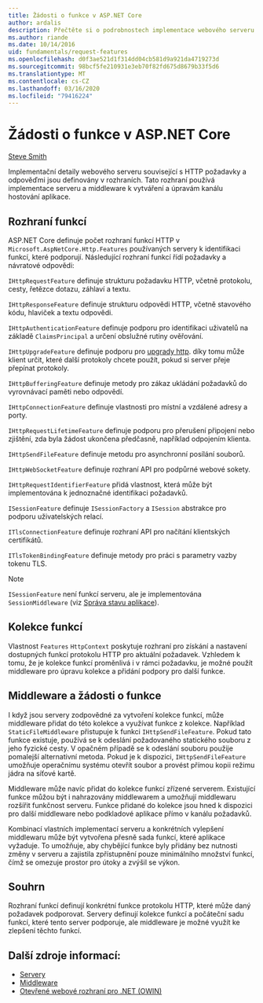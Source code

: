 ```yaml
---
title: Žádosti o funkce v ASP.NET Core
author: ardalis
description: Přečtěte si o podrobnostech implementace webového serveru souvisejících s požadavky HTTP a odpověďmi, které jsou definované v rozhraních pro ASP.NET Core.
ms.author: riande
ms.date: 10/14/2016
uid: fundamentals/request-features
ms.openlocfilehash: d0f3ae521d1f314dd04cb581d9a921da4719273d
ms.sourcegitcommit: 98bcf5fe210931e3eb70f82fd675d8679b33f5d6
ms.translationtype: MT
ms.contentlocale: cs-CZ
ms.lasthandoff: 03/16/2020
ms.locfileid: "79416224"
---
```

# <a name="request-features-in-aspnet-core"></a>Žádosti o funkce v ASP.NET Core

[Steve Smith](https://ardalis.com/)

Implementační detaily webového serveru související s HTTP požadavky a odpověďmi jsou definovány v rozhraních. Tato rozhraní používá implementace serveru a middleware k vytváření a úpravám kanálu hostování aplikace.

## <a name="feature-interfaces"></a>Rozhraní funkcí

ASP.NET Core definuje počet rozhraní funkcí HTTP v `Microsoft.AspNetCore.Http.Features` používaných servery k identifikaci funkcí, které podporují. Následující rozhraní funkcí řídí požadavky a návratové odpovědi:

`IHttpRequestFeature` definuje strukturu požadavku HTTP, včetně protokolu, cesty, řetězce dotazu, záhlaví a textu.

`IHttpResponseFeature` definuje strukturu odpovědi HTTP, včetně stavového kódu, hlaviček a textu odpovědi.

`IHttpAuthenticationFeature` definuje podporu pro identifikaci uživatelů na základě `ClaimsPrincipal` a určení obslužné rutiny ověřování.

`IHttpUpgradeFeature` definuje podporu pro [upgrady http](https://tools.ietf.org/html/rfc2616.html#section-14.42). díky tomu může klient určit, které další protokoly chcete použít, pokud si server přeje přepínat protokoly.

`IHttpBufferingFeature` definuje metody pro zákaz ukládání požadavků do vyrovnávací paměti nebo odpovědí.

`IHttpConnectionFeature` definuje vlastnosti pro místní a vzdálené adresy a porty.

`IHttpRequestLifetimeFeature` definuje podporu pro přerušení připojení nebo zjištění, zda byla žádost ukončena předčasně, například odpojením klienta.

`IHttpSendFileFeature` definuje metodu pro asynchronní posílání souborů.

`IHttpWebSocketFeature` definuje rozhraní API pro podpůrné webové sokety.

`IHttpRequestIdentifierFeature` přidá vlastnost, která může být implementována k jednoznačné identifikaci požadavků.

`ISessionFeature` definuje `ISessionFactory` a `ISession` abstrakce pro podporu uživatelských relací.

`ITlsConnectionFeature` definuje rozhraní API pro načítání klientských certifikátů.

`ITlsTokenBindingFeature` definuje metody pro práci s parametry vazby tokenu TLS.

> [!NOTE]
> `ISessionFeature` není funkcí serveru, ale je implementována `SessionMiddleware` (viz [Správa stavu aplikace](app-state.md)).

## <a name="feature-collections"></a>Kolekce funkcí

Vlastnost `Features` `HttpContext` poskytuje rozhraní pro získání a nastavení dostupných funkcí protokolu HTTP pro aktuální požadavek. Vzhledem k tomu, že je kolekce funkcí proměnlivá i v rámci požadavku, je možné použít middleware pro úpravu kolekce a přidání podpory pro další funkce.

## <a name="middleware-and-request-features"></a>Middleware a žádosti o funkce

I když jsou servery zodpovědné za vytvoření kolekce funkcí, může middleware přidat do této kolekce a využívat funkce z kolekce. Například `StaticFileMiddleware` přistupuje k funkci `IHttpSendFileFeature`. Pokud tato funkce existuje, používá se k odeslání požadovaného statického souboru z jeho fyzické cesty. V opačném případě se k odeslání souboru použije pomalejší alternativní metoda. Pokud je k dispozici, `IHttpSendFileFeature` umožňuje operačnímu systému otevřít soubor a provést přímou kopii režimu jádra na síťové kartě.

Middleware může navíc přidat do kolekce funkcí zřízené serverem. Existující funkce můžou být i nahrazovány middlewarem a umožňují middlewaru rozšířit funkčnost serveru. Funkce přidané do kolekce jsou hned k dispozici pro další middleware nebo podkladové aplikace přímo v kanálu požadavků.

Kombinací vlastních implementací serveru a konkrétních vylepšení middlewaru může být vytvořena přesně sada funkcí, které aplikace vyžaduje. To umožňuje, aby chybějící funkce byly přidány bez nutnosti změny v serveru a zajistila zpřístupnění pouze minimálního množství funkcí, čímž se omezuje prostor pro útoky a zvýšil se výkon.

## <a name="summary"></a>Souhrn

Rozhraní funkcí definují konkrétní funkce protokolu HTTP, které může daný požadavek podporovat. Servery definují kolekce funkcí a počáteční sadu funkcí, které tento server podporuje, ale middleware je možné využít ke zlepšení těchto funkcí.

## <a name="additional-resources"></a>Další zdroje informací:

* [Servery](xref:fundamentals/servers/index)
* [Middleware](xref:fundamentals/middleware/index)
* [Otevřené webové rozhraní pro .NET (OWIN)](xref:fundamentals/owin)
